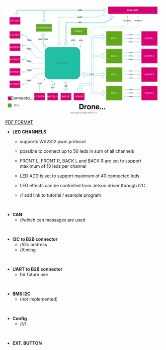 ![power_board_block_diagram.svg](uploads/7e9247c44d5a675a3d181d98849318b0/power_board_block_diagram.svg)

[PDF FORMAT](uploads/8de001d3a2ea623b41782ea7e04a6803/power_board_block_diagram.pdf)

- **LED CHANNELS**
  - supports WS2812 pwm protocol
  - possible to connect up to 50 leds in sum of all channels
  - FRONT L, FRONT R, BACK L and BACK R are set to support maximum of 10 leds per channel
  - LED ADD is set to support maximum of 40 connected leds
  - LED effects can be controlled from Jetson driver through I2C    

  - // add link to tutorial / example program

&nbsp;

- **CAN**
  - //which can messages are used  

&nbsp;

- **I2C to B2B connector**
  - //i2c address 
  - //timing 

&nbsp;

- **UART to B2B connector**
  - for future use


&nbsp;

- **BMS I2C**
  - (not implemented)


&nbsp;

- **Config**
  - ////


&nbsp;

- **EXT. BUTTON**

